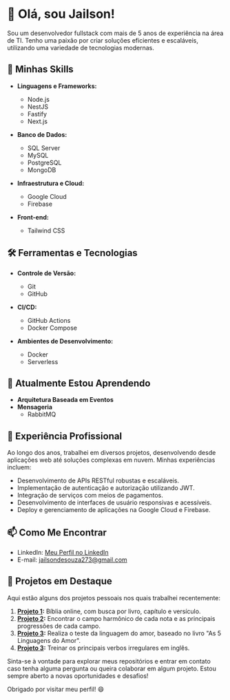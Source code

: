 # 👋 Olá, sou Jailson!

Sou um desenvolvedor fullstack com mais de 5 anos de experiência na área de TI. Tenho uma paixão por criar soluções eficientes e escaláveis, utilizando uma variedade de tecnologias modernas.

## 🚀 Minhas Skills

- **Linguagens e Frameworks:**
  - Node.js
  - NestJS
  - Fastify
  - Next.js

- **Banco de Dados:**
  - SQL Server
  - MySQL
  - PostgreSQL
  - MongoDB

- **Infraestrutura e Cloud:**
  - Google Cloud
  - Firebase

- **Front-end:**
  - Tailwind CSS

## 🛠️ Ferramentas e Tecnologias

- **Controle de Versão:**
  - Git
  - GitHub

- **CI/CD:**
  - GitHub Actions
  - Docker Compose

- **Ambientes de Desenvolvimento:**
  - Docker
  - Serverless

## 🌱 Atualmente Estou Aprendendo

- **Arquitetura Baseada em Eventos**
- **Mensageria**
  - RabbitMQ

## 💼 Experiência Profissional

Ao longo dos anos, trabalhei em diversos projetos, desenvolvendo desde aplicações web até soluções complexas em nuvem. Minhas experiências incluem:

- Desenvolvimento de APIs RESTful robustas e escaláveis.
- Implementação de autenticação e autorização utilizando JWT.
- Integração de serviços com meios de pagamentos.
- Desenvolvimento de interfaces de usuário responsivas e acessíveis.
- Deploy e gerenciamento de aplicações na Google Cloud e Firebase.

## 📫 Como Me Encontrar

- LinkedIn: [Meu Perfil no LinkedIn](https://www.linkedin.com/in/jailson-de-souza)
- E-mail: jailsondesouza273@gmail.com

## 🌟 Projetos em Destaque

Aqui estão alguns dos projetos pessoais nos quais trabalhei recentemente:

1. **[Projeto 1](https://github.com/jailson273/biblia):** Bíblia online, com busca por livro, capítulo e versículo.
2. **[Projeto 2](https://github.com/jailson273/whatnote):** Encontrar o campo harmônico de cada nota e as principais progressões de cada campo.
3. **[Projeto 3](https://github.com/jailson273/persona-quest):** Realiza o teste da linguagem do amor, baseado no livro "As 5 Linguagens do Amor".
4. **[Projeto 3](https://github.com/jailson273/verbs-irregular):** Treinar os principais verbos irregulares em inglês.

Sinta-se à vontade para explorar meus repositórios e entrar em contato caso tenha alguma pergunta ou queira colaborar em algum projeto. Estou sempre aberto a novas oportunidades e desafios!

Obrigado por visitar meu perfil! 😄
